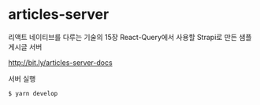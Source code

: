 # articles-server

리액트 네이티브를 다루는 기술의 15장 React-Query에서 사용할 Strapi로 만든 샘플 게시글 서버

http://bit.ly/articles-server-docs

서버 실행

```
$ yarn develop
```
